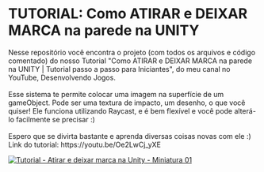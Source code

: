  <h1>TUTORIAL: Como ATIRAR e DEIXAR MARCA na parede na UNITY</h1>
Nesse repositório você encontra o projeto (com todos os arquivos e código comentado) do nosso Tutorial "Como ATIRAR e DEIXAR MARCA na parede na UNITY | Tutorial passo a passo para Iniciantes", do meu canal no YouTube, Desenvolvendo Jogos.
<br>
<br>
Esse sistema te permite colocar uma imagem na superfície de um gameObject. Pode ser uma textura de impacto, um desenho, o que você quiser! Ele funciona utilizando Raycast, e é bem flexível e você pode alterá-lo facilmente se precisar :)
<br>
<br>
Espero que se divirta bastante e aprenda diversas coisas novas com ele :)
<br>
Link do tutorial: https://youtu.be/Oe2LwCj_yXE

<a href="https://www.youtube.com/watch?v=Oe2LwCj_yXE" target="_blank">![Tutorial - Atirar e deixar marca na Unity - Miniatura 01](https://user-images.githubusercontent.com/102618272/174828610-33cbe050-1a82-4b06-8f1f-61bc2f36a663.png)</a>
